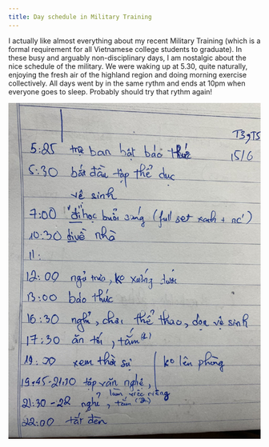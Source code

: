 ```yaml
---
title: Day schedule in Military Training
---
```


I actually like almost everything about my recent Military Training (which is a formal requirement for all Vietnamese college students to graduate). In these busy and arguably non-disciplinary days, I am nostalgic about the nice schedule of the military. We were waking up at 5.30, quite naturally, enjoying the fresh air of the highland region and doing morning exercise collectively. All days went by in the same rythm and ends at 10pm when everyone goes to sleep. Probably should try that rythm again!

![Day schedule in Military Training](/assets/mt-schedule.jpg)

